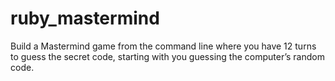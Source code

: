# ruby_mastermind
Build a Mastermind game from the command line where you have 12 turns to guess the secret code, starting with you guessing the computer’s random code.
